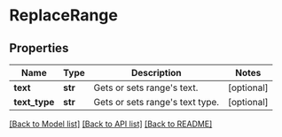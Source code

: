 # ReplaceRange

## Properties
Name | Type | Description | Notes
------------ | ------------- | ------------- | -------------
**text** | **str** | Gets or sets range&#39;s text. | [optional] 
**text_type** | **str** | Gets or sets range&#39;s text type. | [optional] 

[[Back to Model list]](../README.md#documentation-for-models) [[Back to API list]](../README.md#documentation-for-api-endpoints) [[Back to README]](../README.md)


